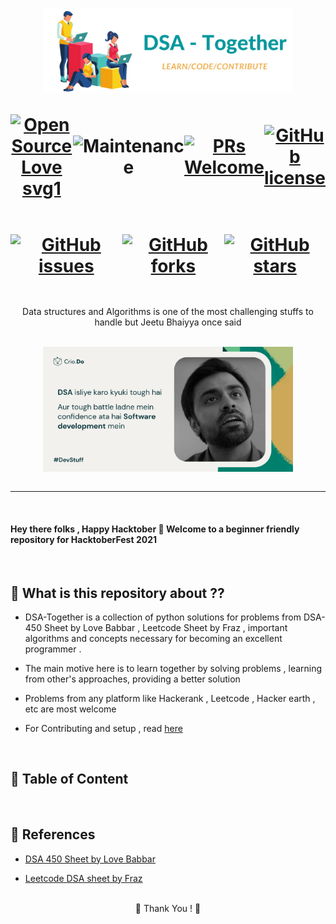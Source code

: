 <h1 align = "center">

<img width="400" src="dsa-together.png" alt="Algorithms">

<div style = "display : flex ; justify-content : center ; align-items : center">

[![Open Source Love svg1](https://badges.frapsoft.com/os/v1/open-source.svg?v=103)](https://github.com/ellerbrock/open-source-badges/)

![Maintenance](https://img.shields.io/maintenance/yes/2021)

[![PRs Welcome](https://img.shields.io/badge/PRs-welcome-brightgreen.svg?style=flat-square)](http://makeapullrequest.com)

<a href="https://github.com/dsrao711/DSA-Together-HacktoberFest/blob/main/LICENSE.md"><img alt="GitHub license" src="https://img.shields.io/github/license/dsrao711/DSA-Together-HacktoberFest"></a>

</div>

<div style = "display : flex ; justify-content : center ; align-items : center">

<a href="https://github.com/dsrao711/DSA-Together-HacktoberFest/issues"><img alt="GitHub issues" src="https://img.shields.io/github/issues/dsrao711/DSA-Together-HacktoberFest"></a>

<a href="https://github.com/dsrao711/DSA-Together-HacktoberFest/network"><img alt="GitHub forks" src="https://img.shields.io/github/forks/dsrao711/DSA-Together-HacktoberFest"></a>

<a href="https://github.com/dsrao711/DSA-Together-HacktoberFest/stargazers"><img alt="GitHub stars" src="https://img.shields.io/github/stars/dsrao711/DSA-Together-HacktoberFest"></a>

</div>

</h1>

<p align = "center"> 
Data structures and Algorithms is one of the most challenging stuffs to handle but Jeetu Bhaiyya once said 
</p>

<br>

<div style = "display : flex ; justify-content : center ; align-items : center">
<img width="400" src="dsa-tough.jpeg" alt="Algorithms">
</div>

<br>

<hr>

<br>

####  Hey there folks , Happy Hacktober 🎃  Welcome to a beginner friendly repository for HacktoberFest 2021 

<br>

## 🍁 What is this repository about ??

- DSA-Together is a collection of python solutions for problems from DSA-450 Sheet by Love Babbar , Leetcode Sheet by Fraz , important algorithms and  concepts necessary for becoming an excellent programmer . 

- The main motive here is to learn together by solving problems , learning from other's approaches,  providing a better solution 

- Problems from any platform like Hackerank , Leetcode , Hacker earth , etc are most welcome

- For Contributing and setup , read <a href = "/CONTRIBUTING.md"> here</a>


<br>

## 🍁 Table of Content

<br>

## 🍁 References

- <a href = "https://docs.google.com/spreadsheets/d/1FMdN_OCfOI0iAeDlqswCiC2DZzD4nPsb/edit?usp=drive_web&ouid=116716825879285817121&dls=true"> DSA 450 Sheet by Love Babbar</a>

-  <a href = "https://docs.google.com/spreadsheets/d/1-wKcV99KtO91dXdPkwmXGTdtyxAfk1mbPXQg81R9sFE/edit#gid=0"> Leetcode DSA sheet by Fraz </a>

<br>



<div style = "display : flex ; justify-content : center ; align-items : center">
🍁 Thank You ! 🍁
<div>